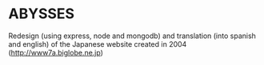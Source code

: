 # ABYSSES
Redesign (using express, node and mongodb) and translation (into spanish and english) of the Japanese website created in 2004 (http://www7a.biglobe.ne.jp)
